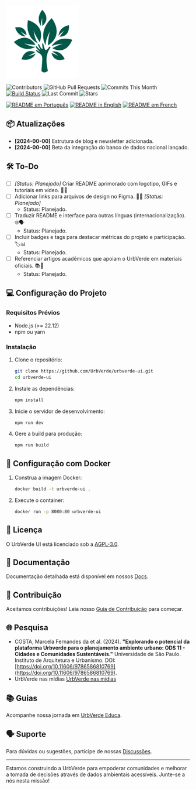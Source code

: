 <img src="src/assets/images/logo-white.png" alt="UrbVerde" width="200" height="200"> <!-- colocar logo com texto kk-->
<!-- ![UrbVerde](src/assets/images/logo-white.png) colocar logo com texto kk -->

<!-- ![Teaser](imgs/teaser.png) colocar img da plataforma -->

<!-- [![PyPI - Version](https://img.shields.io/pypi/UrbVerde/urbverde-ui)](https://pypi.org/project/)
[![PyPI - Downloads](https://img.shields.io/pypi/UrbVerde/urbverde-ui)](https://pypi.org/project/) -->
<!-- [![GitHub Issues](https://img.shields.io/github/issues/UrbVerde/urbverde-ui)](https://github.com/UrbVerde/urbverde-ui/issues) -->
<!-- [![GitHub Discussions](https://img.shields.io/github/discussions/UrbVerde/urbverde-ui)](https://github.com/UrbVerde/urbverde-ui/discussions) -->
![Contributors](https://img.shields.io/github/contributors/UrbVerde/urbverde-ui)
![GitHub Pull Requests](https://img.shields.io/github/issues-pr/UrbVerde/urbverde-ui)
![Commits This Month](https://img.shields.io/github/commit-activity/m/UrbVerde/urbverde-ui)
[![Build Status](https://img.shields.io/github/actions/workflow/status/UrbVerde/urbverde-ui/.github/workflows/deploy.yml?branch=dev)](https://github.com/UrbVerde/urbverde-ui/actions)
![Last Commit](https://img.shields.io/github/last-commit/UrbVerde/urbverde-ui/tree/dev)
![Stars](https://img.shields.io/github/stars/UrbVerde/urbverde-ui?style=social)

[![README em Português](https://img.shields.io/badge/Portuguese-d9d9d9)](./README_BR.md)
[![README in English](https://img.shields.io/badge/English-d9d9d9)](./README.md)
[![README em French](https://img.shields.io/badge/Francais-d9d9d9)](./README_FR.md)
<!-- [![한국어 README](https://img.shields.io/badge/한국어-d9d9d9)](./README_KR.md)
[![简体中文版自述文件](https://img.shields.io/badge/简体中文-d9d9d9)](./README_CN.md)
[![日本語版 README](https://img.shields.io/badge/日本語-d9d9d9)](./README_JA.md) -->

<!-- Bem-vindo ao projeto UrbVerde UI! Este repositório faz parte da iniciativa open-source UrbVerde, que visa democratizar dados ambientais e promover a sustentabilidade urbana. A interface foi projetada para oferecer uma plataforma intuitiva, rápida e altamente acessível para explorar insights geoespaciais e socioambientais. -->


<!-- ## 🔥 Novidades -->

## 📦 Atualizações
<!-- - **[2025-00-00]** Desenvolvimento da nova página inicial. -->
- **[2024-00-00]** Estrutura de blog e newsletter adicionada.
- **[2024-00-00]** Beta da integração do banco de dados nacional lançado.

## 🛠️ To-Do
<!-- 🔄 Em andamento (Atividades que estão em progresso).
📅 Planejado (Atividades que ainda não começaram, mas já estão programadas).
✅ Concluído (Atividades já finalizadas). 
🛠️
🚧
-->
- [ ] _[Status: Planejado]_ Criar README aprimorado com logotipo, GIFs e tutoriais em vídeo. 📄🎥 
- [ ] Adicionar links para arquivos de design no Figma. 🔗🎨 _[Status: Planejado]_
    - Status: Planejado.
- [ ] Traduzir README e interface para outras línguas (internacionalização). 🌐🗣️
    - Status: Planejado.
- [ ] Incluir badges e tags para destacar métricas do projeto e participação. 🏷️📊
    - Status: Planejado.
- [ ] Referenciar artigos acadêmicos que apoiam o UrbVerde em materiais oficiais. 📚🔬
    - Status: Planejado.

## 💻 Configuração do Projeto

### Requisitos Prévios

- Node.js (>= 22.12)
- npm ou yarn

### Instalação

1. Clone o repositório:
   ```sh
   git clone https://github.com/UrbVerde/urbverde-ui.git
   cd urbverde-ui
   ```

2. Instale as dependências:
   ```sh
   npm install
   ```

3. Inicie o servidor de desenvolvimento:
   ```sh
   npm run dev
   ```

4. Gere a build para produção:
   ```sh
   npm run build
   ```

## 🐳 Configuração com Docker

1. Construa a imagem Docker:
   ```sh
   docker build -t urbverde-ui .
   ```

2. Execute o container:
   ```sh
   docker run -p 8080:80 urbverde-ui
   ```

## 📜 Licença

O UrbVerde UI está licenciado sob a [AGPL-3.0](LICENSE).

## 📖 Documentação

Documentação detalhada está disponível em nossos [Docs](https://urbverde-educa.tawk.help/). <!-- https://urbverde.org/docs). -->

## 🧩 Contribuição

Aceitamos contribuições! Leia nosso [Guia de Contribuição](CONTRIBUTING.md) para começar.

## 🌐 Pesquisa

<!-- - Menezes, Gustavo Paixão, et al. (2023). "CRISE CLIMÁTICA E ADAPTAÇÃO VIÁRIA: REFLEXÕES PARA A CIDADE DE SÃO CARLOS-SP COM AUXÍLIO DA PLATAFORMA URBVERDE." -->
- COSTA, Marcela Fernandes da et al. (2024). **"Explorando o potencial da plataforma Urbverde para o planejamento ambiente urbano: ODS 11 - Cidades e Comunidades Sustentáveis."** Universidade de São Paulo. Instituto de Arquitetura e Urbanismo. DOI: [https://doi.org/10.11606/9786586810769](https://doi.org/10.11606/9786586810769). 
- UrbVerde nas mídias [UrbVerde nas mídias](https://urbverde-educa.tawk.help/category/urbverde-nas-m%C3%ADdias)

## 📚 Guias

<!-- Acompanhe nossa jornada em [GitHub Open Archives](). https://github.com/UrbVerde/urbverde-blog). -->
 Acompanhe nossa jornada em [UrbVerde Educa](https://urbverde-educa.tawk.help/). 

## 🗣 Suporte

Para dúvidas ou sugestões, participe de nossas [Discussões](https://github.com/UrbVerde/urbverde-ui/discussions).

---

Estamos construindo a UrbVerde para empoderar comunidades e melhorar a tomada de decisões através de dados ambientais acessíveis. Junte-se a nós nesta missão!

